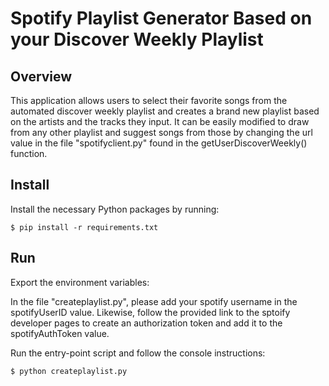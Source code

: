 # Spotify Playlist Generator Based on your Discover Weekly Playlist

## Overview

This application allows users to select their favorite songs from the automated discover weekly playlist and creates a brand new playlist based on the artists and the tracks they input. It can be easily modified to draw from any other playlist and suggest songs from those by changing the url value in the file "spotifyclient.py" found in the getUserDiscoverWeekly() function. 

## Install
Install the necessary Python packages by running:

`$ pip install -r requirements.txt`

## Run
Export the environment variables:

In the file "createplaylist.py", please add your spotify username in the spotifyUserID value. Likewise, follow the provided link to the sptoify developer pages to create an authorization token and add it to the spotifyAuthToken value.

Run the entry-point script and follow the console instructions:

`$ python createplaylist.py`
